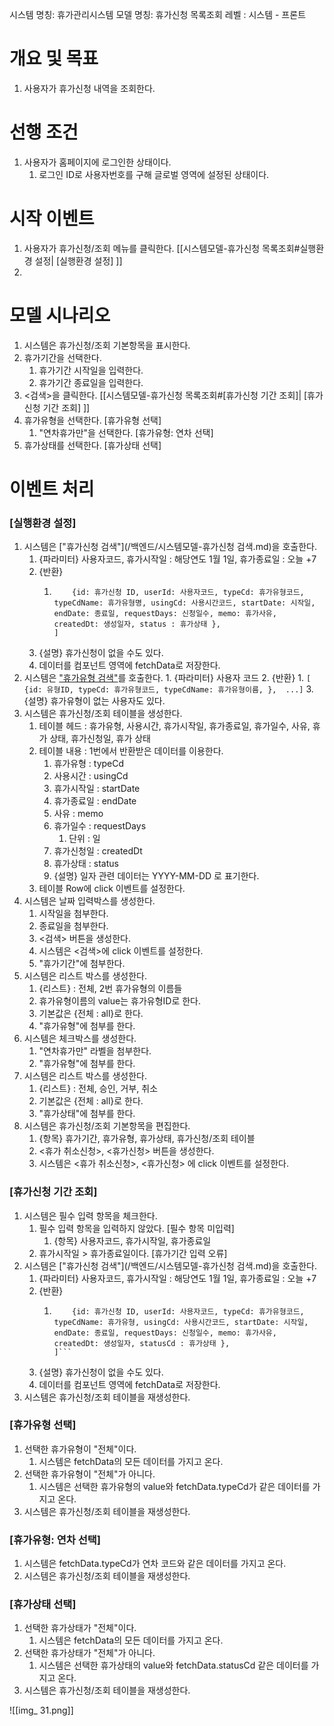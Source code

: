 시스템 명칭: 휴가관리시스템
모델 명칭: 휴가신청 목록조회
레벨 : 시스템 - 프론트

# 개요 및 목표
1. 사용자가 휴가신청 내역을 조회한다.

# 선행 조건
1. 사용자가 홈페이지에 로그인한 상태이다.
	1. 로그인 ID로 사용자번호를 구해 글로벌 영역에 설정된 상태이다.

# 시작 이벤트
1. 사용자가 휴가신청/조회 메뉴를 클릭한다. [[시스템모델-휴가신청 목록조회#실행환경 설정| [실행환경 설정] ]]
2. 

# 모델 시나리오
1. 시스템은 휴가신청/조회 기본항목을 표시한다.
2. 휴가기간을 선택한다.
	1. 휴가기간 시작일을 입력한다.
	2. 휴가기간 종료일을 입력한다. 
3. <검색>을 클릭한다.  [[시스템모델-휴가신청 목록조회#[휴가신청 기간 조회]| [휴가신청 기간 조회] ]] 
4. 휴가유형을 선택한다. [휴가유형 선택]
	1. "연차휴가만"을 선택한다. [휴가유형: 연차 선택]
5. 휴가상태를 선택한다. [휴가상태 선택]

# 이벤트 처리
### [실행환경 설정]
1. 시스템은 ["휴가신청 검색"](/백엔드/시스템모델-휴가신청 검색.md)을 호출한다.
	1. {파라미터} 사용자코드, 휴가시작일 : 해당연도 1월 1일, 휴가종료일 : 오늘 +7
	2. {반환}
		1. ```[ 
			   {id: 휴가신청 ID, userId: 사용자코드, typeCd: 휴가유형코드, typeCdName: 휴가유형명, usingCd: 사용시간코드, startDate: 시작일, endDate: 종료일, requestDays: 신청일수, memo: 휴가사유, createdDt: 생성일자, status : 휴가상태 },
		   ]
	3. {설명} 휴가신청이 없을 수도 있다.
	4. 데이터를 컴포넌트 영역에 fetchData로 저장한다.
1. 시스템은 ["휴가유형 검색"](시스템모델-휴가유형_검색.md)를 호출한다.
		1. {파라미터} 사용자 코드
		2. {반환} 
			1. ```[
				{id: 유형ID, typeCd: 휴가유형코드, typeCdName: 휴가유형이름, }, 
				...]```
		3. {설명} 휴가유형이 없는 사용자도 있다.
3. 시스템은 휴가신청/조회 테이블을 생성한다.
	1. 테이블 헤드 : 휴가유형, 사용시간, 휴가시작일, 휴가종료일, 휴가일수, 사유, 휴가 상태, 휴가신청일, 휴가 상태
	2. 테이블 내용 : 1번에서 반환받은 데이터를 이용한다.
		1. 휴가유형 : typeCd
		2. 사용시간 : usingCd
		3. 휴가시작일 : startDate
		4. 휴가종료일 : endDate
		5. 사유 : memo
		6. 휴가일수 : requestDays
			1. 단위 : 일
		7. 휴가신청일 : createdDt
		8. 휴가상태 : status
		9. {설명} 일자 관련 데이터는 YYYY-MM-DD 로 표기한다.
	3. 테이블 Row에 click 이벤트를 설정한다.
4. 시스템은 날짜 입력박스를 생성한다.
	1. 시작일을 첨부한다.
	2. 종료일을 첨부한다.
	3. <검색> 버튼을 생성한다.
	4. 시스템은 <검색>에 click 이벤트를 설정한다.
	5. "휴가기간"에 첨부한다.
5. 시스템은 리스트 박스를 생성한다.
	1. {리스트} : 전체, 2번 휴가유형의 이름들
	2. 휴가유형이름의 value는 휴가유형ID로 한다.
	3. 기본값은 {전체 : all}로 한다.
	4. "휴가유형"에 첨부를 한다.
6. 시스템은 체크박스를 생성한다.
	1. "연차휴가만" 라벨을 첨부한다.
	2. "휴가유형"에 첨부를 한다.
7. 시스템은 리스트 박스를 생성한다.
	1. {리스트} : 전체, 승인, 거부, 취소
	2. 기본값은 {전체 : all}로 한다.
	3. "휴가상태"에 첨부를 한다.
8. 시스템은 휴가신청/조회 기본항목을 편집한다.
	1. {항목} 휴가기간, 휴가유형, 휴가상태, 휴가신청/조회 테이블
	2. <휴가 취소신청>, <휴가신청> 버튼을 생성한다.
	3. 시스템은 <휴가 취소신청>, <휴가신청> 에 click 이벤트를 설정한다.

### [휴가신청 기간 조회]
1. 시스템은 필수 입력 항목을 체크한다.
	1. 필수 입력 항목을 입력하지 않았다. [필수 항목 미입력]
		1. {항목} 사용자코드, 휴가시작일, 휴가종료일
	2. 휴가시작일 > 휴가종료일이다. [휴가기간 입력 오류]
2. 시스템은 ["휴가신청 검색"](/백엔드/시스템모델-휴가신청 검색.md)을 호출한다.
	1. {파라미터} 사용자코드, 휴가시작일 : 해당연도 1월 1일, 휴가종료일 : 오늘 +7
	2. {반환}
		1. ```[ 
			   {id: 휴가신청 ID, userId: 사용자코드, typeCd: 휴가유형코드, typeCdName: 휴가유형, usingCd: 사용시간코드, startDate: 시작일, endDate: 종료일, requestDays: 신청일수, memo: 휴가사유, createdDt: 생성일자, statusCd : 휴가상태 },
		   ]```
	3. {설명} 휴가신청이 없을 수도 있다.
	4. 데이터를 컴포넌트 영역에 fetchData로 저장한다.
1. 시스템은 휴가신청/조회 테이블을 재생성한다.

### [휴가유형 선택]
1. 선택한 휴가유형이 "전체"이다.
	1. 시스템은 fetchData의 모든 데이터를 가지고 온다.
2. 선택한 휴가유형이 "전체"가 아니다.
	1. 시스템은 선택한 휴가유형의 value와 fetchData.typeCd가 같은 데이터를 가지고 온다.
3. 시스템은 휴가신청/조회 테이블을 재생성한다.

### [휴가유형: 연차 선택]
1. 시스템은 fetchData.typeCd가 연차 코드와 같은 데이터를 가지고 온다.
2. 시스템은 휴가신청/조회 테이블을 재생성한다.

### [휴가상태 선택]
1. 선택한 휴가상태가 "전체"이다.
	1. 시스템은 fetchData의 모든 데이터를 가지고 온다.
2. 선택한 휴가상태가 "전체"가 아니다.
	1. 시스템은 선택한 휴가상태의 value와 fetchData.statusCd 같은 데이터를 가지고 온다.
3. 시스템은 휴가신청/조회 테이블을 재생성한다.



![[img_ 31.png]]